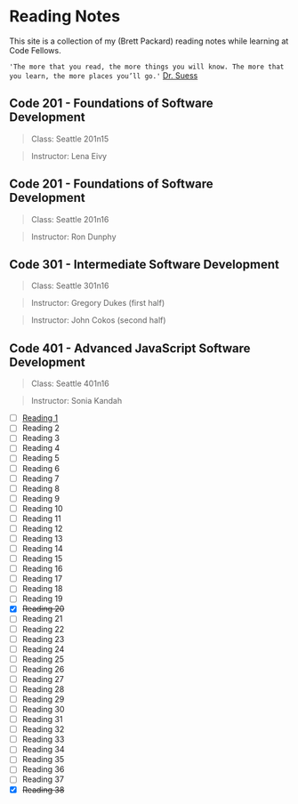 # Reading Notes
This site is a collection of my (Brett Packard) reading notes while learning at Code Fellows.

`'The more that you read, the more things you will know. The more that you learn, the more places you’ll go.'` [Dr. Suess](https://bookroo.com/blog/the-100-best-quotes-about-reading)



## Code 201 - Foundations of Software Development
>Class: Seattle 201n15

>Instructor: Lena Eivy


## Code 201 - Foundations of Software Development
>Class: Seattle 201n16

>Instructor: Ron Dunphy


## Code 301 - Intermediate Software Development
>Class: Seattle 301n16

>Instructor: Gregory Dukes (first half)

>Instructor: John Cokos (second half)


## Code 401 - Advanced JavaScript Software Development
>Class: Seattle 401n16

>Instructor: Sonia Kandah


- [ ] [Reading 1](/reading_01_401n16.md)
- [ ] Reading 2
- [ ] Reading 3
- [ ] Reading 4
- [ ] Reading 5
- [ ] Reading 6
- [ ] Reading 7
- [ ] Reading 8
- [ ] Reading 9
- [ ] Reading 10
- [ ] Reading 11
- [ ] Reading 12
- [ ] Reading 13
- [ ] Reading 14
- [ ] Reading 15
- [ ] Reading 16
- [ ] Reading 17
- [ ] Reading 18
- [ ] Reading 19
- [x] ~~Reading 20~~
- [ ] Reading 21
- [ ] Reading 22
- [ ] Reading 23
- [ ] Reading 24
- [ ] Reading 25
- [ ] Reading 26
- [ ] Reading 27
- [ ] Reading 28
- [ ] Reading 29
- [ ] Reading 30
- [ ] Reading 31
- [ ] Reading 32
- [ ] Reading 33
- [ ] Reading 34
- [ ] Reading 35
- [ ] Reading 36
- [ ] Reading 37
- [x] ~~Reading 38~~
